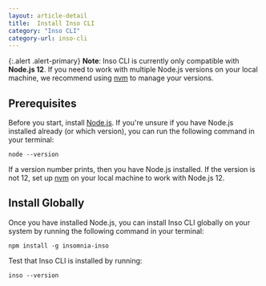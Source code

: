 ```yaml
---
layout: article-detail
title:  Install Inso CLI
category: "Inso CLI"
category-url: inso-cli
---
```


{:.alert .alert-primary}
**Note**: Inso CLI is currently only compatible with **Node.js 12**. If you need to work with multiple Node.js versions on your local machine, we recommend using [nvm](https://github.com/nvm-sh/nvm) to manage your versions.

## Prerequisites

Before you start, install [Node.js](https://nodejs.org/en/download). If you're unsure if you have Node.js installed already (or which version), you can run the following command in your terminal:

`node --version`

If a version number prints, then you have Node.js installed. If the version is not 12, set up [nvm](https://github.com/nvm-sh/nvm) on your local machine to work with Node.js 12.

## Install Globally

Once you have installed Node.js, you can install Inso CLI globally on your system by running the following command in your terminal:

`npm install -g insomnia-inso`

Test that Inso CLI is installed by running:

`inso --version`
